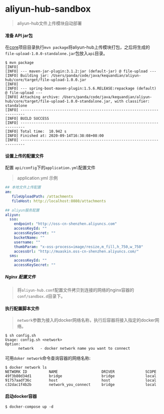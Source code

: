 # aliyun-hub-sandbox
> aliyun-hub文件上传模块自动部署

#### 准备 API jar包 

在[core](./core)项目目录执行`mvn package`将aliyun-hub上传模块打包，之后将生成的`file-upload-1.0.0-standalone.jar`包放入`api`目录。

```
$ mvn package
[INFO]
[INFO] --- maven-jar-plugin:3.1.2:jar (default-jar) @ file-upload ---
[INFO] Building jar: /Users/panda/code/java/kequandian/aliyun-hub/core/target/file-upload-1.0.0.jar
[INFO]
[INFO] --- spring-boot-maven-plugin:1.5.6.RELEASE:repackage (default) @ file-upload ---
[INFO] Attaching archive: /Users/panda/code/java/kequandian/aliyun-hub/core/target/file-upload-1.0.0-standalone.jar, with classifier: standalone
[INFO] ------------------------------------------------------------------------
[INFO] BUILD SUCCESS
[INFO] ------------------------------------------------------------------------
[INFO] Total time:  10.942 s
[INFO] Finished at: 2020-09-14T16:38:08+08:00
[INFO] ------------------------------------------------------------------------
```



#### 设置上传的配置文件

配置 `api/config`下的`application.yml`配置文件

>application.yml 示例
```yml
## 本地文件上传配置
am:
   fileUploadPath: /attachments
   fileHost: http://localhost:8080/attachments   
   
## aliyun服务配置
aliyun:
  sso:
    endpoint: "http://oss-cn-shenzhen.aliyuncs.com"
    accessKeyId: ""
    accessKeySecret: ""
    bucketName: ""
    username: ""
    thumbParam: "x-oss-process=image/resize,m_fill,h_750,w_750"
    accessUrl: "http://muaskin.oss-cn-shenzhen.aliyuncs.com/"
  sms:
    accessKeyId: ""
    accessKeySecret: ""
```


##### Nginx 配置文件

> 将`aliyun-hub.conf`配置文件拷贝到连接的网络的nginx容器的`conf/sandbox.d`目录下。




#### 执行配置脚本文件

> `network`参数为接入的docker网络名称，执行后容器将接入指定的docker网络。

```
$ sh config.sh 
Usage: config.sh <network>
Option:
      network   - docker network name you want to connect
```
可用`doker network`命令查询容器的网络名称:
``` 
$ docker network ls 
NETWORK ID          NAME                    DRIVER              SCOPE
49f3b80d34d1        bridge                  bridge              local
91757aadf36c        host                    host                local
c32dac1f4b2b        network_you_connect     bridge              local
```



####  启动docker容器
```
$ docker-compose up -d
```